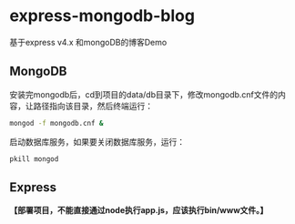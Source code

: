# express-mongodb-blog
基于express v4.x 和mongoDB的博客Demo



## MongoDB
安装完mongodb后，cd到项目的data/db目录下，修改mongodb.cnf文件的内容，让路径指向该目录，然后终端运行：

```sh
mongod -f mongodb.cnf &
```

启动数据库服务，如果要关闭数据库服务，运行：

```sh
pkill mongod
```


## Express

**【部署项目，不能直接通过node执行app.js，应该执行bin/www文件。】**